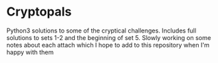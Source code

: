 # Cryptopals

Python3 solutions to some of the cryptical challenges. Includes full solutions to sets 1-2 and the beginning of set 5. Slowly working on some notes about each attach which I hope to add to this repository when I'm happy with them